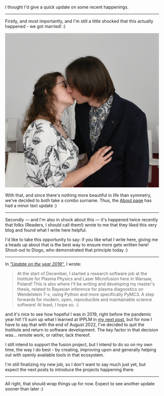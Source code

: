 <!--
.. title: Mid-2022 Update
.. slug: mid-2022-update
.. date: 2022-09-02 21:09:17 UTC+02:00
.. tags: status, marriage, ipplm, work
.. category: 
.. link: 
.. description: 
.. type: text
-->

I thought I'd give a quick update on some recent happenings.

---

Firstly, and most importantly, and I'm still a little shocked that this actually happened - we got married! :)

![Wedding photo](/images/230_0224.JPG)

With that, and since there's nothing more beautiful in life than symmetry, we've decided to both take a combo surname. Thus, the [About page](/about) has had a minor text update :)

<!-- TEASER_END -->

---

Secondly ― and I'm also in shock about this ― it's happened twice recently that folks (Readers, I should call them!) wrote to me that they liked this very blog and found what I write here helpful.

I'd like to take this opportunity to say: if you like what I write here, giving me a heads up about that is the best way to ensure more gets written here! Shout-out to Diogo, who demonstrated that principle today :)

---

In [*"Update on the year 2019"*](/posts/update-on-the-year-2019), I wrote:

> At the start of December, I started a research software job at the Institute for Plasma Physics and Laser Microfusion here in Warsaw, Poland! This is also where I'll be writing and developing my master's thesis, related to Bayesian inference for plasma diagnostics on Wendelstein 7-x, using Python and more specifically PyMC3. A step forwards for modern, open, reproducible and maintainable science software! At least, I hope so. :)

and it's nice to see how hopeful I was in 2019, right before the pandemic year hit! I'll sum up what I learned at IPPLM in [my next post](/posts/ifpilm-postmortem), but for now I have to say that with the end of August 2022, I've decided to quit the Institute and return to software development. The key factor in that decision was... remote work, or rather, lack thereof.

I still intend to support the fusion project, but I intend to do so on my own time, the way I do best - by creating, improving upon and generally helping out with openly available tools in that ecosystem.

I'm still finalizing my new job, so I don't want to say much just yet, but expect the next posts to introduce the projects happening there.

---

All right, that should wrap things up for now. Expect to see another update sooner than later :)
